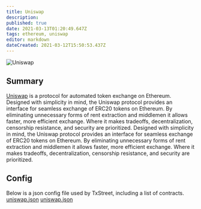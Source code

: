 ```yaml
---
title: Uniswap
description:
published: true
date: 2021-03-13T01:20:49.647Z
tags: ethereum, uniswap
editor: markdown
dateCreated: 2021-03-12T15:50:53.437Z
---
```


![Uniswap](https://txstreet.com/static/img/singles/house_logos/uniswap.png)

## Summary

<a href="https://app.uniswap.org" target="_blank">Uniswap</a> is a protocol for automated token exchange on Ethereum. Designed with simplicity in mind, the Uniswap protocol provides an interface for seamless exchange of ERC20 tokens on Ethereum. By eliminating unnecessary forms of rent extraction and middlemen it allows faster, more efficient exchange. Where it makes tradeoffs, decentralization, censorship resistance, and security are prioritized. Designed with simplicity in mind, the Uniswap protocol provides an interface for seamless exchange of ERC20 tokens on Ethereum. By eliminating unnecessary forms of rent extraction and middlemen it allows faster, more efficient exchange. Where it makes tradeoffs, decentralization, censorship resistance, and security are prioritized.

## Config

Below is a json config file used by TxStreet, including a list of contracts. [uniswap.json](/ethereum/houses/uniswap.json) [uniswap.json](/ethereum/houses/uniswap.json)